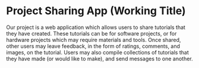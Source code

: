 # Project Sharing App (Working Title)

Our project is a web application which allows users to share tutorials 
that they have created. These tutorials can be for software projects, or 
for hardware projects which may require materials and tools. Once shared, 
other users may leave feedback, in the form of ratings, comments, and 
images, on the tutorial. Users may also compile collections of tutorials 
that they have made (or would like to make), and send messages to one 
another.
